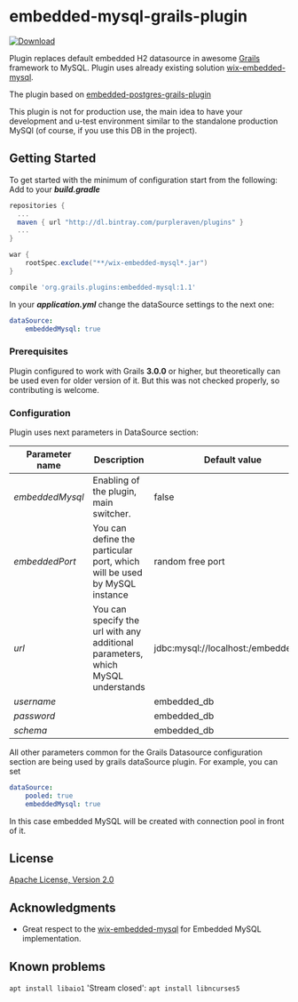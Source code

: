 # embedded-mysql-grails-plugin 
[ ![Download](https://api.bintray.com/packages/purpleraven/plugins/embedded-mysql/images/download.svg?version=1.1) ](https://bintray.com/purpleraven/plugins/embedded-mysql/1.1/link)

Plugin replaces default embedded H2 datasource in awesome [Grails](http://grails.org) framework 
to MySQL. Plugin uses already existing solution [wix-embedded-mysql](https://github.com/wix/wix-embedded-mysql). 

The plugin based on [embedded-postgres-grails-plugin](https://github.com/Relaximus/embedded-postgres-grails-plugin) 

This plugin is not for production use, the main idea to have
your development and u-test environment similar to the standalone production MySQl (of course, if you use this DB in the project). 

## Getting Started

To get started with the minimum of configuration start from the following:
Add to your ***build.gradle***
```groovy
repositories {
  ...
  maven { url "http://dl.bintray.com/purpleraven/plugins" }
  ...
}

war {
    rootSpec.exclude("**/wix-embedded-mysql*.jar")
}

compile 'org.grails.plugins:embedded-mysql:1.1'
```

In your ***application.yml*** change the dataSource settings to the next one:
```yaml
dataSource:
    embeddedMysql: true
```

### Prerequisites

Plugin configured to work with Grails **3.0.0** or higher, but theoretically can be used even for 
older version of it. But this was not checked properly, so contributing is welcome.

### Configuration

Plugin uses next parameters in DataSource section:

|Parameter name|Description|Default value|
|--------------|-----------|-------------|
| *embeddedMysql* | Enabling of the plugin, main switcher. | false |
| *embeddedPort* | You can define the particular port, which will be used by MySQL instance | random free port |
| *url* | You can specify the url with any additional parameters, which MySQL understands | jdbc:mysql://localhost:<embeddedPort>/embedded_db |
| *username* || embedded_db |
| *password* || embedded_db |
| *schema* || embedded_db |

All other parameters common for the Grails Datasource configuration section are being used by grails dataSource plugin.
For example, you can set
```yaml
dataSource:
    pooled: true
    embeddedMysql: true
``` 
In this case embedded MySQL will be created with connection pool in front of it.

## License

[Apache License, Version 2.0](https://opensource.org/licenses/apache2.0.php)

## Acknowledgments

* Great respect to the [wix-embedded-mysql](https://github.com/wix/wix-embedded-mysql) for Embedded MySQL implementation.

## Known problems

`apt install libaio1`
'Stream closed':  `apt install libncurses5`
